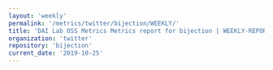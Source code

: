 ```yaml
---
layout: 'weekly'
permalink: '/metrics/twitter/bijection/WEEKLY/'
title: 'DAI Lab OSS Metrics Metrics report for bijection | WEEKLY-REPORT-2019-10-25'
organization: 'twitter'
repository: 'bijection'
current_date: '2019-10-25'
---
```

